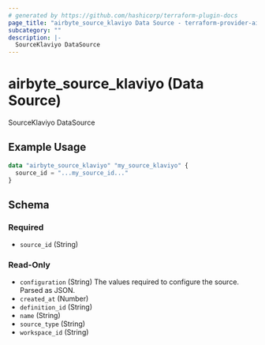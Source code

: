```yaml
---
# generated by https://github.com/hashicorp/terraform-plugin-docs
page_title: "airbyte_source_klaviyo Data Source - terraform-provider-airbyte"
subcategory: ""
description: |-
  SourceKlaviyo DataSource
---
```


# airbyte_source_klaviyo (Data Source)

SourceKlaviyo DataSource

## Example Usage

```terraform
data "airbyte_source_klaviyo" "my_source_klaviyo" {
  source_id = "...my_source_id..."
}
```

<!-- schema generated by tfplugindocs -->
## Schema

### Required

- `source_id` (String)

### Read-Only

- `configuration` (String) The values required to configure the source. Parsed as JSON.
- `created_at` (Number)
- `definition_id` (String)
- `name` (String)
- `source_type` (String)
- `workspace_id` (String)
